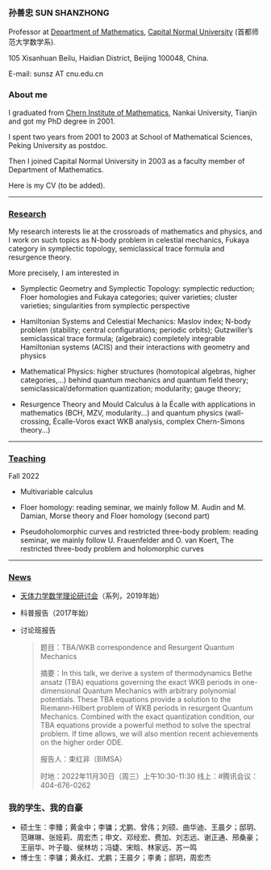 ### 孙善忠 SUN SHANZHONG

Professor at [Department of Mathematics](https://math.cnu.edu.cn/), [Capital Normal University](https://cnu.edu.cn/) (首都师范大学数学系).

105 Xisanhuan Beilu, Haidian District, Beijing 100048, China.

E-mail: sunsz AT cnu.edu.cn

### About me

I graduated from [Chern Institute of Mathematics](http://www.cim.nankai.edu.cn), Nankai University, Tianjin and got my PhD degree in 2001.

I spent two years from 2001 to 2003 at School of Mathematical Sciences, Peking University as postdoc.

Then I joined Capital Normal University in 2003 as a faculty member of Department of Mathematics.

Here is my CV (to be added).

---------


### [Research](https://shanzhong-sun.github.io/ShanzhongSUN/research)


My research interests lie at the crossroads of mathematics and physics, and I work on such topics as N-body problem in celestial mechanics, Fukaya category in symplectic topology, semiclassical trace formula and resurgence theory. 

More precisely, I am interested in 

* Symplectic Geometry and Symplectic Topology: symplectic reduction; Floer homologies and Fukaya categories; quiver varieties; cluster varieties; singularities from symplectic perspective

* Hamiltonian Systems and Celestial Mechanics: Maslov index; N-body problem (stability; central configurations; periodic orbits); Gutzwiller’s semiclassical trace formula; (algebraic) completely integrable Hamiltonian systems (ACIS) and their interactions with geometry and physics
 
* Mathematical Physics: higher structures (homotopical algebras, higher categories,...) behind quantum mechanics and quantum field theory; semiclassical/deformation quantization; modularity; gauge theory;  

* Resurgence Theory and Mould Calculus à la Écalle with applications in mathematics (BCH, MZV, modularity...) and quantum physics (wall-crossing, Écalle-Voros exact WKB analysis, complex Chern-Simons theory...)

---------

### [Teaching](https://shanzhong-sun.github.io/ShanzhongSUN/teaching)

Fall 2022

* Multivariable calculus

* Floer homology: reading seminar, we mainly follow M. Audin and M. Damian, Morse theory and Floer homology (second part)

* Pseudoholomorphic curves and restricted three-body problem: reading seminar, we mainly follow U. Frauenfelder and O. van Koert, The restricted three-body problem and holomorphic curves

---------
### [News](https://shanzhong-sun.github.io/ShanzhongSUN/event)

* [天体力学数学理论研讨会](https://mathcelemech.github.io/conference/)（系列，2019年始）

* 科普报告（2017年始）

* 讨论班报告

    > 题目：TBA/WKB correspondence and Resurgent Quantum Mechanics
    > 
    > 摘要：In this talk, we derive a system of thermodynamics Bethe ansatz (TBA) equations governing the exact WKB periods in one-dimensional Quantum Mechanics with arbitrary polynomial potentials. These TBA equations provide a solution to the Riemann-Hilbert problem of WKB periods in resurgent Quantum Mechanics. Combined with the exact quantization condition, our TBA equations provide a powerful method to solve the spectral problem. If time allows, we will also mention recent achievements on the higher order ODE.
    > 
    > 报告人：束红非（BIMSA）
    > 
    > 时地：2022年11月30日（周三）上午10:30-11:30 线上：#腾讯会议：404-676-0262


### 我的学生、我的自豪

* 硕士生：李臻；黄金中；李镛；尤鹏、曾伟；刘硕、曲华迪、王晨夕；邸玥、范琳琳、张娅莉、周宏杰；申文、邓经宏、费加、刘志远、谢正通、邢桑豪；王丽华、叶子璇、侯林坊；冯婕、宋晗、林家远、苏一鸣
* 博士生：李镛；黄永红、尤鹏；王晨夕；李勇；邸玥，周宏杰

